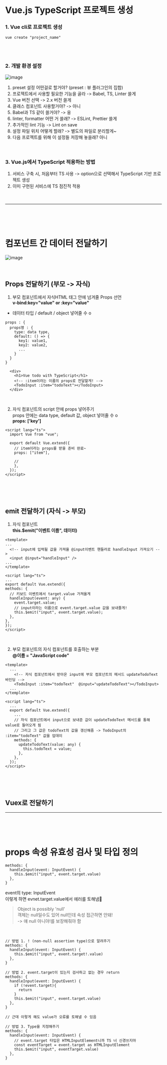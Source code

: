 # Vue.js TypeScript 프로젝트 생성

### 1. Vue cli로 프로젝트 생성
```
vue create "project_name"
```
<br /><br />
### 2. 개발 환경 설정
  ![image](https://github.com/seungyeonnn/vue-study/assets/42060859/decbfc05-7da5-49a2-93c7-caf5bda291fe)

  1) preset 설정 어떤걸로 할거야? (preset : 뷰 플러그인의 집합)
  2) 프로젝트에서 사용할 필요한 기능을 골라 -> Babel, TS, Linter 쓸게
  3) Vue 버전 선택 -> 2.x 버전 쓸게
  4) 클래스 컴포넌트 사용할거야? -> 아니
  5) Babel과 TS 같이 쓸거야? -> 웅
  6) linter, formatter 어떤 거 쓸래? -> ESLint, Prettier 쓸게
  7) 추가적인 lint 기능 -> Lint on save
  8) 설정 파일 위치 어떻게 할래? -> 별도의 파일로 분리할게~
  9) 다음 프로젝트를 위해 이 설정들 저장해 놓을래? 아니
<br /><br /><br />
### 3. Vue.js에서 TypeScript 적용하는 방법
  1. 서비스 구축 시, 처음부터 TS 사용 -> option으로 선택해서 TypeScript 기반 프로젝트 생성<br />
  2. 이미 구현된 서비스에 TS 점진적 적용 
<br /><br /><br />
---
<br /><br /><br />
# 컴포넌트 간 데이터 전달하기
![image](https://github.com/seungyeonnn/vue-study/assets/42060859/960bbcf1-9bfa-4b73-bf93-861045729144)

<br />

## Props 전달하기 (부모 -> 자식)
1. 부모 컴포넌트에서 자식HTML 태그 안에 넘겨줄 Props 선언 <br />
   **v-bind:key="value"  or  :key="value"** <br />
-  데이터 타입 / default / object 넣어줄 수 o
```
props : {
  props명 : {
    type: data type,
    default: () => {
      key1: value1,
      key2: value2,
      ...
    }  
  }
}
```
```
  <div>
    <h1>Vue todo with TypeScript</h1>
    <!-- :item이라는 이름의 props로 전달할게! -->
    <TodoInput :item="todoText"></TodoInput>
  </div>
  ```

<br />

2. 자식 컴포넌트의 script 안에 props 넣어주기 <br />
   props 안에는 data type, default 값, object 넣어줄 수 o <br />
   **props: ['key']**
```
<script lang="ts">
  import Vue from "vue";

  export default Vue.extend({
    // item이라는 props를 받을 준비 완료~
    props: ["item"],

    //
    },
  });
</script>
```
<br /><br /><br />

## emit 전달하기 (자식 -> 부모)
1. 자식 컴포넌트 <br />
   **this.$emit("이벤트 이름", 데이터)**
  ```
<template>
  ...
    <!-- input에 입력될 값을 가져올 @input이벤트 핸들러로 handleInput 가져오기 -->
    <input @input="handleInput" />
  ...
</template>

<script lang="ts">
...
export default Vue.extend({
  methods: {
    // 키보드 이벤트에서 target.value 가져올게
    handleInput(event: any) {
      event.target.value;
      // input이라는 이름으로 event.target.value 값을 보내줄게!
      this.$emit("input", event.target.value);
    },
  },
});
</script>
  ```
<br />
   
2. 부모 컴포넌트의 자식 컴포넌트를 호출하는 부분 <br />
   **@이름 = "JavaScript code"**

```
<template>
  ...
    <!-- 자식 컴포넌트에서 받아온 input에 부모 컴포넌트의 메서드 updateTodoText 바인딩 -->
    <TodoInput :item="todoText"  @input="updateTodoText"></TodoInput>
  ...
</template>

<script lang="ts">
  ...
  export default Vue.extend({
    ...
    // 자식 컴포넌트에서 input으로 보내준 값이 updateTodoText 메서드를 통해 value로 들어오게 됨
    // 그리고 그 값은 todoText의 값을 갱신해줌 -> TodoInput의 :item="todoText" 값을 업데이
    methods: {
      updateTodoText(value: any) {
        this.todoText = value;
      },
    },
  });
</script>
```

<br /><br /><br />


## Vuex로 전달하기

---
<br /><br /><br />
# props 속성 유효성 검사 및 타입 정의
```
methods: {
  handleInput(event: InputEvent) {
    this.$emit("input", event.target.value)
  },
}
```
event의 type: InputEvent <br />
이렇게 하면 evnet.target.value에서 에러를 토해냄🧐<br />
> Object is possibly 'null' <br />
> 객체는 null일수도 있어 null인데 속성 접근하면 안돼! <br />
-> 얘 null 아니야!를 보장해줘야 함 <br />

<br />

```
// 방법 1. ! (non-null assertion type)으로 알려주기
methods: {
  handleInput(event: InputEvent) {
    this.$emit("input", event.target!.value)
  },
}

// 방법 2. event.target이 있는지 검사하고 없는 경우 return
methods: {
  handleInput(event: InputEvent) {
    if (!event.target){
      return
    }
    this.$emit("input", event.target.value)
  },
}

// 근데 이렇게 해도 value가 오류를 토해낼 수 있음

// 방법 3. Type을 지정해주기
methods: {
  handleInput(event: InputEvent) {
    // event.target 타입은 HTMLInputElement니까 TS 너 신경쓰지마
    const eventTarget = event.target as HTMLInputElement
    this.$emit("input", eventTarget.value)
  },
}
```









